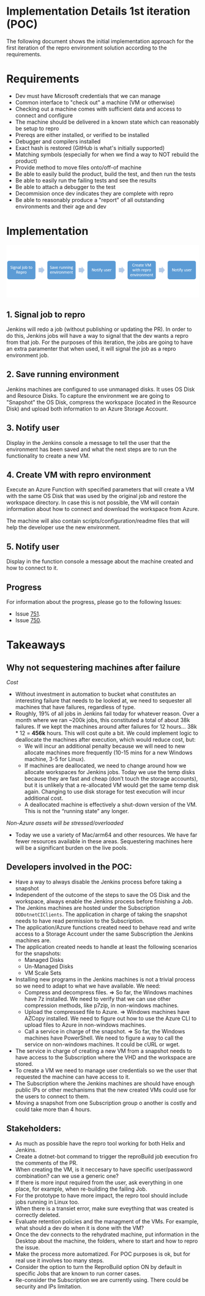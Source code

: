 # Implementation Details 1st iteration (POC)
The following document shows the initial implementation approach for the first iteration of the repro environment solution according to the requirements.

# Requirements
- Dev must have Microsoft credentials that we can manage
- Common interface to "check out" a machine (VM or otherwise)
- Checking out a machine comes with sufficient data and access to connect and configure 
- The machine should be delivered in a known state which can reasonably be setup to repro
- Prereqs are either installed, or verified to be installed
- Debugger and compilers installed
- Exact hash is restored (GitHub is what's initially supported)
- Matching symbols (especially for when we find a way to NOT rebuild the product)
- Provide method to move files onto/off-of machine
- Be able to easily build the product, build the test, and then run the tests
- Be able to easily run the failing tests and see the results
- Be able to attach a debugger to the test
- Decommision once dev indicates they are complete with repro
- Be able to reasonably produce a "report" of all outstanding environments and their age and dev

# Implementation 
![Implementation](./implementation.PNG?raw=true)

## 1. Signal job to repro
Jenkins will redo a job (without publishing or updating the PR). In order to do this, Jenkins jobs will have a way to signal that the dev wants a repro from that job. For the purposes of this iteration, the jobs are going to have an extra paramenter that when used, it will signal the job as a repro environment job.

## 2. Save running environment
Jenkins machines are configured to use unmanaged disks. It uses OS Disk and Resource Disks. To capture the environment we are going to "Snapshot" the OS Disk, compress the workspace (located in the Resource Disk) and upload both information to an Azure Storage Account.

## 3. Notify user
Display in the Jenkins console a message to tell the user that the environment has been saved and what the next steps are to run the functionality to create a new VM.

## 4. Create VM with repro environment
Execute an Azure Function with specified parameters that will create a VM with the same OS Disk that was used by the original job and restore the workspace directory. 
In case this is not possible, the VM will contain information about how to connect and download the workspace from Azure.

The machine will also contain scripts/configuration/readme files that will help the developer use the new environment.

## 5. Notify user
Display in the function console a message about the machine created and how to connect to it.

## Progress
For information about the progress, please go to the following Issues:
- Issue [751](https://github.com/dotnet/core-eng/issues/751).
- Issue [750](https://github.com/dotnet/core-eng/issues/750).

# Takeaways

## Why not sequestering machines after failure
*Cost*
-	Without investment in automation to bucket what constitutes an interesting failure that needs to be looked at, we need to sequester all machines that have failures, regardless of type.
- Roughly, 19% of all jobs in Jenkins fail today for whatever reason. Over a month where we ran ~200k jobs, this constituted a total of about 38k failures. If we kept the machines around after failures for 12 hours…
38k * 12 = **456k** hours. This will cost quite a bit. We could implement logic to deallocate the machines after execution, which would reduce cost, but:
  - We will incur an additional penalty because we will need to new allocate machines more frequently (10-15 mins for a new Windows machine, 3-5 for Linux).
  - If machines are deallocated, we need to change around how we allocate workspaces for Jenkins jobs. Today we use the temp disks because they are fast and cheap (don’t touch the storage accounts), but it is unlikely that a re-allocated VM would get the same temp disk again. Changing to use disk storage for test execution will incur additional cost.
  - A deallocated machine is effectively a shut-down version of the VM.  This is not the “running state” any longer.

*Non-Azure assets will be stressed/overloaded*
- Today we use a variety of Mac/arm64 and other resources. We have far fewer resources available in these areas. Sequestering machines here will be a significant burden on the live pools.

## Developers involved in the POC:
- Have a way to always disable the Jenkins process before taking a snapshot
- Independent of the outcome of the steps to save the OS Disk and the workspace, always enable the Jenkins process before finishing a Job.
- The Jenkins machines are hosted under the Subscription `DDDotnetCIClients`. The application in charge of taking the snapshot needs to have read permission to the Subscription.
- The application/Azure functions created need to behave read and write access to a Storage Account under the same Subscription the Jenkins machines are.
- The application created needs to handle at least the following scenarios for the snapshots: 
  - Managed Disks
  - Un-Managed Disks
  - VM Scale Sets
- Installing new programs in the Jenkins machines is not a trivial process so we need to adapt to what we have available. We need:
  - Compress and decompress files. => So far, the Windows machines have 7z installed. We need to verify that we can use other compression methods, like p7zip, in non-windows machines.
  - Upload the compressed file to Azure. => Windows machines have AZCopy installed. We need to figure out how to use the Azure CLI to upload files to Azure in non-windows machines.
  - Call a service in charge of the snapshot. => So far, the Windows machines have PowerShell. We need to figure a way to call the service on non-windows machines. It could be cURL or wget.
- The service in charge of creating a new VM from a snapshot needs to have access to the Subscription where the VHD and the workspace are stored.
- To create a VM we need to manage user credentials so we the user that requested the machine can have access to it.
- The Subscription where the Jenkins machines are should have enough public IPs or other mechanisms that the new created VMs could use for the users to connect to them.
- Moving a snapshot from one Subscription group o another is costly and could take more than 4 hours.

## Stakeholders:
- As much as possible have the repro tool working for both Helix and Jenkins.
- Create a dotnet-bot command to trigger the reproBuild job execution fro the comments of the PR.
- When creating the VM, is it neccesary to have specific user/password combination? can we use a generic one?
- If there is more input required from the user, ask everything in one place, for example, when re-building the failing Job.
- For the prototype to have more impact, the repro tool should include jobs running in Linux too.
- When there is a transiet error, make sure eveything that was created is correctly deleted.
- Evaluate retention policies and the managment of the VMs. For example, what should a dev do when it is done with the VM?
- Once the dev connects to the rehydrated machine, put information in the Desktop about the machine, the folders, where to start and how to repro the issue.
- Make the process more automatized. For POC purposes is ok, but for real use it involves too many steps.
- Consider the option to turn the ReproBuild option ON by default in specific Jobs that are known to run corner cases.
- Re-consider the Subscription we are currently using. There could be security and IPs limitation.
